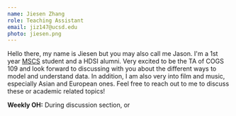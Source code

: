 ```yaml
---
name: Jiesen Zhang
role: Teaching Assistant
email: jiz147@ucsd.edu
photo: jiesen.png
---
```


Hello there, my name is Jiesen but you may also call me Jason. I'm a 1st year [MSCS](https://cse.ucsd.edu/graduate/degree-programs/ms-program) student and a HDSI alumni. Very excited to be the TA of COGS 109 and look forward to discussing with you about the different ways to model and understand data. In addition, I am also very into film and music, especially Asian and European ones. Feel free to reach out to me to discuss these or academic related topics!

**Weekly OH:** During discussion section, or 
